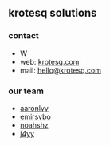 ## krotesq solutions

### contact
- W
- web: [krotesq.com](https://krotesq.com)
- mail: hello@krotesq.com


### our team

- [aaronlyy](https://github.com/aaronlyy)
- [emirsvbo](https://github.com/emirsvbo)
- [noahshz](https://github.com/noahshz)
- [j4yy](https://github.com/J4yyy)
